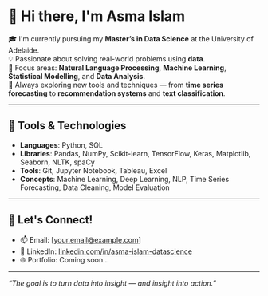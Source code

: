 # 👋 Hi there, I'm Asma Islam

🎓 I'm currently pursuing my **Master’s in Data Science** at the University of Adelaide.  
💡 Passionate about solving real-world problems using **data**.  
🔬 Focus areas: **Natural Language Processing**, **Machine Learning**, **Statistical Modelling**, and **Data Analysis**.  
🌱 Always exploring new tools and techniques — from **time series forecasting** to **recommendation systems** and **text classification**.

---

## 🔧 Tools & Technologies

- **Languages**: Python, SQL  
- **Libraries**: Pandas, NumPy, Scikit-learn, TensorFlow, Keras, Matplotlib, Seaborn, NLTK, spaCy  
- **Tools**: Git, Jupyter Notebook, Tableau, Excel  
- **Concepts**: Machine Learning, Deep Learning, NLP, Time Series Forecasting, Data Cleaning, Model Evaluation

---



## 🤝 Let's Connect!

- 📫 Email: [your.email@example.com]  
- 💼 LinkedIn: [linkedin.com/in/asma-islam-datascience](https://www.linkedin.com/in/asma-islam-datascience)  
- 🌐 Portfolio: Coming soon...

---

_“The goal is to turn data into insight — and insight into action.”_


<!--
**asmaislampromi/asmaislampromi** is a ✨ _special_ ✨ repository because its `README.md` (this file) appears on your GitHub profile.

Here are some ideas to get you started:

- 🔭 I’m currently working on ...
- 🌱 I’m currently learning ...
- 👯 I’m looking to collaborate on ...
- 🤔 I’m looking for help with ...
- 💬 Ask me about ...
- 📫 How to reach me: ...
- 😄 Pronouns: ...
- ⚡ Fun fact: ...
-->
